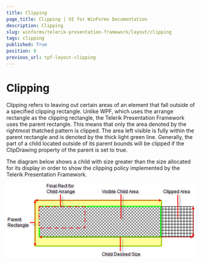 ```yaml
---
title: Clipping
page_title: Clipping | UI for WinForms Documentation
description: Clipping
slug: winforms/telerik-presentation-framework/layout/clipping
tags: clipping
published: True
position: 8
previous_url: tpf-layout-clipping
---
```


# Clipping

Clipping refers to leaving out certain areas of an element that fall outside of a specified clipping rectangle. Unlike WPF, which uses the arrange rectangle as the clipping rectangle, the Telerik Presentation Framework uses the parent rectangle. This means that only the area denoted by the rightmost thatched pattern is clipped. The area left visible is fully within the parent rectangle and is denoted by the thick light green line. Generally, the part of a child located outside of its parent bounds will be clipped if the ClipDrawing property of the parent is set to true.

The diagram below shows a child with size greater than the size allocated for its display in order to show the clipping policy implemented by the Telerik Presentation Framework.

![tpf-layout-clipping 001](images/tpf-layout-clipping001.png)
